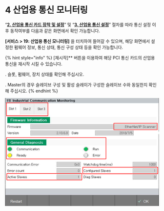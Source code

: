 ﻿# 4 산업용 통신 모니터링

“[**2. 산업용 통신 카드 장착 및 설정**](2-mounting-settings-industrial-communication-card/2-1-PCI-industrial-communication-card.md)” 및 “[**3. 산업용 통신 설정**](3-settings-industrial-communication/3-1-Settings-firmware.md)” 절차를 따라 통신 설정 이후 동작여부를 다음과 같은 화면에서 확인 가능합니다.

**\[서비스 > 19: 산업용 통신 모니터링]** 을 터치하여 들어갈 수 있으며, 해당 화면에서 설정한 펌웨어 정보, 통신 상태, 통신 구성 상태 등을 확인 가능합니다.

{% hint style="info" %}
\[재시작]** 버튼을 이용하여 해당 PCI 통신 카드의 산업용 통신을 재시작 시킬 수 있습니다.

\.      슬롯, 펌웨어, 장치 상태를 확인해 주십시오.

\.      Master의 경우 슬레이브 구성 및 활성 슬레이가 구성한 슬레이브 수와 동일한지 확인해 주십시오.
{% endhint %}

![[그림 4-1 산업용 통신 모니터터링]](<_assets/4-Monitoring/image_1.png>)

